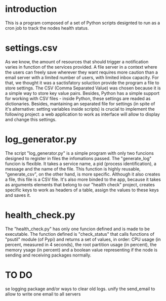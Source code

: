 # introduction

This is a program composed of a set of Python scripts designted to run as a cron job to track the nodes health status. 

# settings.csv

As we know, the amount of resources that should trigger a notification varies in function of the services provided. A file server in a context where the users can freely save wherever they want requires more caution than a email server with a limited number of users, with limited inbox capacity.
For that, we thought it was a sactisfatory soluction provide the program a file to store settings. The CSV (Comma Separated Value) was chosen because it is a simple way to store key value pairs. Besides, Python has a simple support for working with CSV files - inside Python, these settings are readed as dictionaries. 
Besides, mantaining an separated file for settings (in spite of it's alternative: setting variables inside scripts) is crucial to implement the following project: a web application to work as interface will allow to display and change this settings.

# log_generator.py

The script "log_generator.py" is a simple program with only two funcions designed to register in files the infomations passed. 
The "generate_log" funcion is flexible. It takes a service name, a pid (process identification), a message and the name of the file. 
This function is highly reusable, "generate_csv", on the other hand, is more specific. Although it also creates a file, this file is a CSV file. It's also more binded to the app, because it takes as arguments elements that belong to our "health check" project, creates specific keys to work as headers of a table, assign the values to these keys and saves it. 

# health_check.py

The "health_check.py" has only one funcion defined and is made to be executable. 
The function defined is "check_status" that calls functions of "psutil" module (of Pypi) and returns a set of values, in order: CPU usage (in percent, measured in 4 seconds), the root partition usage (in percent), the memory ysage (in percent) and a boolean value representing if the node is sending and receiving packages normally. 

# TO DO 

se logging package and/or ways to clear old logs.
unify the send_email to allow to write one email to all servers
